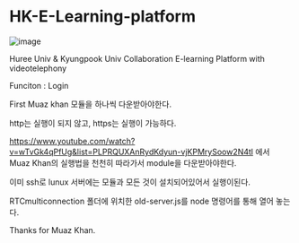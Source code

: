 # HK-E-Learning-platform
![image](https://user-images.githubusercontent.com/37402136/81311802-cfa46700-90c0-11ea-9117-43c45f800a6e.png)

Huree Univ &amp; Kyungpook Univ Collaboration E-learning Platform with videotelephony

Funciton : 
Login 

First Muaz khan 모듈을 하나씩 다운받아야한다. 

http는 실행이 되지 않고, https는 실행이 가능하다.


https://www.youtube.com/watch?v=wTvGk4qPfUg&list=PLPRQUXAnRydKdyun-vjKPMrySoow2N4tl
에서 Muaz Khan의 실행법을 천천히 따라가서 module을 다운받아야한다.

이미 ssh로 lunux 서버에는 모듈과 모든 것이 설치되어있어서 실행이된다.

RTCmulticonnection 폴더에 위치한 old-server.js를 node 명령어를 통해 열어 놓는다.


Thanks for Muaz Khan.
